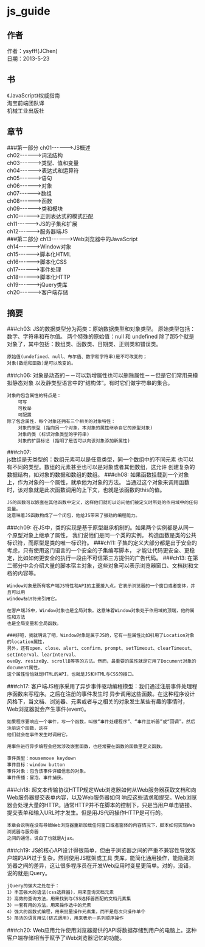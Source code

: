 js_guide
========
作者
--------
作者：ysyfff(JChen)<br/>
日期：2013-5-23

书
--------
《JavaScript》权威指南<br/>
淘宝前端团队译<br/>
机械工业出版社

章节
--------
###第一部分
ch01------>JS概述<br/>
ch02------>词法结构<br/>
ch03------>类型、值和变量<br/>
ch04------>表达式和运算符<br/>
ch05------>语句<br/>
ch06------>对象<br/>
ch07------>数组<br/>
ch08------>函数<br/>
ch09------>类和模块<br/>
ch10------>正则表达式的模式匹配<br/>
ch11------>JS的子集和扩展<br/>
ch12------>服务器端JS<br/>
###第二部分
ch13------>Web浏览器中的JavaScript<br/>
ch14------>Window对象<br/>
ch15------>脚本化HTML<br/>
ch16------>脚本化CSS<br/>
ch17------>事件处理<br/>
ch18------>脚本化HTTP<br/>
ch19------>jQuery类库<br/>
ch20------>客户端存储<br/>

摘要
--------
###ch03: 
    JS的数据类型分为两类：原始数据类型和对象类型。
    原始类型包括：数字、字符串和布尔值。
    两个特殊的原始值：null 和 undefined
    除了那5个就是对象了，其中包括：数组类、函数类、日期类、正则类和错误类。
    
    原始值(undefined、null、布尔值、数字和字符串)是不可改变的；
    对象(数组和函数)是可以改变的。
###ch06:
    对象是动态的－－可以新增属性也可以删除属性－－但是它们常用来模拟静态对象
    以及静类型语言中的“结构体”。有时它们做字符串的集合。
    
    对象的包含属性的特点是：
        可写
        可枚举
        可配置
    除了包含属性，每个对象还拥有三个相关的对象特性：
        对象的原型 (指向另一个对象，本对象的属性继承自它的原型对象)
        对象的类 (标识对象类型的字符串)
        对象的扩展标记 (指明了是否可以向该对象添加新属性)
###ch07:    
    js数组是无类型的：数组元素可以是任意类型，同一个数组中的不同元素
    也可以有不同的类型。数组的元素甚至也可以是对象或者其他数组，这允许
    创建复杂的数据结构，如对象的数据和数组的数组。
###ch08:
    如果函数挂载到一个对象上，作为对象的一个属性，就承他为对象的方法。
    当通过这个对象来调用函数时，该对象就是此次函数调用的上下文，也就是该函数的this的值。
    
    JS的函数可以嵌套在其他函数中定义，这样他们就可以访问他们被定义时所处的作用域中的任何变量。
    这意味着JS函数构成了一个闭包，他给JS带来了强劲的编程能力。
###ch09:
    在JS中，类的实现是基于原型继承机制的。如果两个实例都是从同一个原型对象上继承了属性，
    我们说他们是同一个类的实例。
    构造函数是类的公共标识符，而原型是类的唯一标识符。
###ch11:
    子集的定义大部分都是出于安全的考虑，只有使用这门语言的一个安全的子集编写脚本，
    才能让代码更安全、更稳定，比如如何更安全的执行一段由不可信第三方提供的广告代码。
###ch13:
    在第二部分中会介绍大量的脚本宿主对象，这些对象可以表示浏览器窗口、文档树和文档的内容等。
    
    Window对象是所有客户端JS特性和API的主要接入点。它表示浏览器的一个窗口或者窗体，并且可以用
    window标识符来引用它。
    
    在客户端JS中，Window对象也是全局对象。这意味着Window对象处于作用域的顶端，他的属性和方法
    也是全局变量和全局函数。
    
    ###好吧，我就明说了吧，Window对象是属于JS的，它有一些属性比如引用了Location对象的location属性，
    另外，还有open、close、alert、confirm、prompt、setTimeout、clearTimeout、setInterval、learInterval、
    oveBy、resizeBy、scrollB等等的方法。然而，最重要的属性就是它用了Document对象的document属性，
    这个属性恰恰就是HTML的API，也就是JS和HTML与CSS的接口。
###ch17:
    客户端JS程序采用了异步事件驱动编程模型：我们通过注册事件处理程序函数来写程序。之后在注册的事件发生时
    异步调用这些函数。在这种程序设计风格下，当文档、浏览器、元素或者与之相关的对象发生某些有趣的事情时，
    Web浏览器就会产生事件(event)。
    
    如果程序要响应一个事件，写一个函数，叫做“事件处理程序”、“事件监听器”或“回调”。然后注册这个函数，这样
    他们就会在事件发生时调用它。
    
    用事件进行异步编程会经常涉及嵌套函数，也经常要在函数的函数里定义函数。
    
    事件类型：mousemove keydown
    事件目标：window button
    事件对象：包含该事件详细信息的对象。
    事件传播：冒泡、事件捕获。
###ch18:
    超文本传输协议HTTP规定Web浏览器如何从Web服务器获取文档和向Web服务器提交表单内容，以及Web服务器如何
    响应这些请求和提交。Web浏览器会处理大量的HTTP。通常HTTP并不在脚本的控制下，只是当用户单击链接、
    提交表单和输入URL时才发生。但是用JS代码操作HTTP是可行的。
    
    本章会说明在没有导致Web浏览器重新加载任何窗口或者窗体的内容情况下，脚本如何实现Web浏览器与服务器
    之间的通信。说白了也就是Ajax。
###ch19:
    JS的核心API设计得很简单，但由于浏览器之间的严重不兼容性导致客户端的API过于复杂。然则使用JS框架或工具
    类库，能简化通用操作，能隐藏浏览器之间的差异，这让很多程序员在开发Web应用时变星更简单。对的，没错，
    说的就是jQuery。
    
    jQuery的强大之处在于：
    1）丰富强大的语法(css选择器)，用来查询文档元素
    2）高效的查询方法，用来找到与CSS选择器匹配的文档元素集
    3）一套有用的方法，用来操作选中的元素
    4）强大的函数式编程，用来批量操作元素集，而不是每次只操作单个
    5）简洁的语言用法(链式调用)，用来表示一系列顺序操作
###ch20:
    Web应用允许使用浏览器提供的API将数据存储到用户的电脑上。这种客户端存储相当于赋予了Web浏览器记忆的功能。
    

    
